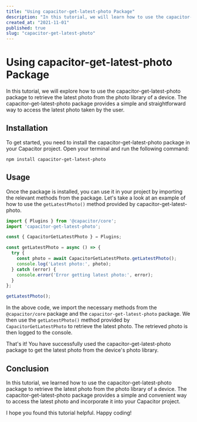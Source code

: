 ```yaml
---
title: "Using capacitor-get-latest-photo Package"
description: "In this tutorial, we will learn how to use the capacitor-get-latest-photo package to get the latest photo from the device's photo library."
created_at: "2021-11-01"
published: true
slug: "capacitor-get-latest-photo"
---
```


# Using capacitor-get-latest-photo Package

In this tutorial, we will explore how to use the capacitor-get-latest-photo package to retrieve the latest photo from the photo library of a device. The capacitor-get-latest-photo package provides a simple and straightforward way to access the latest photo taken by the user.

## Installation

To get started, you need to install the capacitor-get-latest-photo package in your Capacitor project. Open your terminal and run the following command:

```
npm install capacitor-get-latest-photo
```

## Usage

Once the package is installed, you can use it in your project by importing the relevant methods from the package. Let's take a look at an example of how to use the `getLatestPhoto()` method provided by capacitor-get-latest-photo.

```typescript
import { Plugins } from '@capacitor/core';
import 'capacitor-get-latest-photo';

const { CapacitorGetLatestPhoto } = Plugins;

const getLatestPhoto = async () => {
  try {
    const photo = await CapacitorGetLatestPhoto.getLatestPhoto();
    console.log('Latest photo:', photo);
  } catch (error) {
    console.error('Error getting latest photo:', error);
  }
};

getLatestPhoto();
```

In the above code, we import the necessary methods from the `@capacitor/core` package and the `capacitor-get-latest-photo` package. We then use the `getLatestPhoto()` method provided by `CapacitorGetLatestPhoto` to retrieve the latest photo. The retrieved photo is then logged to the console.

That's it! You have successfully used the capacitor-get-latest-photo package to get the latest photo from the device's photo library.

## Conclusion

In this tutorial, we learned how to use the capacitor-get-latest-photo package to retrieve the latest photo from the photo library of a device. The capacitor-get-latest-photo package provides a simple and convenient way to access the latest photo and incorporate it into your Capacitor project.

I hope you found this tutorial helpful. Happy coding!